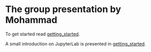 # The group presentation by Mohammad

To get started read [getting_started](https://github.com/ahama92/group-presentation/blob/main/get_started.ipynb).

A small introduction on JupyterLab is presented in [getting_started](https://github.com/ahama92/group-presentation/blob/main/get_started.ipynb).

